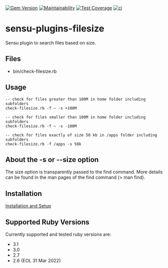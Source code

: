 [![Gem Version](https://badge.fury.io/rb/sensu-plugins-filesize.svg)](https://badge.fury.io/rb/sensu-plugins-filesize)
[![Maintainability](https://api.codeclimate.com/v1/badges/83cc2ff8ee1d6db49b32/maintainability)](https://codeclimate.com/github/thomis/sensu-plugins-filesize/maintainability)
[![Test Coverage](https://api.codeclimate.com/v1/badges/83cc2ff8ee1d6db49b32/test_coverage)](https://codeclimate.com/github/thomis/sensu-plugins-filesize/test_coverage)
[![ci](https://github.com/thomis/sensu-plugins-filesize/actions/workflows/ci.yml/badge.svg)](https://github.com/thomis/sensu-plugins-filesize/actions/workflows/ci.yml)

# sensu-plugins-filesize

Sensu plugin to search files based on size.

## Files
  * bin/check-filesize.rb

## Usage

  ```
  -- check for files greater than 100M in home folder including subfolders
  check-filesize.rb -f ~ -s +100M

  -- check for files smaller than 100M in home folder including subfolders
  check-filesize.rb -f ~ -s -100M

  -- check for files exactly of size 50 kb in /apps folder including subfolders
  check-filesize.rb -f /apps -s 50k
  ```

## About the -s or --size option

The size option is transparently passed to the find command. More details can be found in the man pages of the find command (> man find).

## Installation

[Installation and Setup](http://sensu-plugins.io/docs/installation_instructions.html)

## Supported Ruby Versions

Currently supported and tested ruby versions are:

- 3.1
- 3.0
- 2.7
- 2.6 (EOL 31 Mar 2022)
